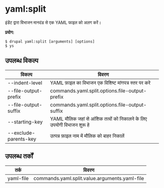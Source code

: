 # yaml:split
इंडेंट द्वारा विभाजन मानदंड से एक YAML फाइल को अलग करें।

**प्रयोग:**
```
$ drupal yaml:split [arguments] [options] 
$ ys  
```

## उपलब्ध विकल्प
विकल्प | विवरण
-------|-------------
--indent-level | YAML फ़ाइल का विभाजन एक विशिष्ट मांगपत्र स्तर पर करे
--file-output-prefix | commands.yaml.split.options.file-output-prefix
--file-output-suffix | commands.yaml.split.options.file-output-suffix
--starting-key | YAML मौलिक जहां से आंशिक तत्वों को निकालने के लिए उपयोगी विभाजन शुरू हे
--exclude-parents-key | उत्पन्न फ़ाइल नाम में मौलिक को बाहर निकालें

## उपलब्ध तर्कों
तर्क | विवरण
---------|-------------
yaml-file | commands.yaml.split.value.arguments.yaml-file
